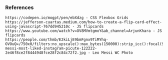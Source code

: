 ### References
    https://codepen.io/mogpt/pen/ebXdzg - CSS Flexbox Grids
    https://jefferson-cuartas.medium.com/how-to-create-a-flip-card-effect-using-javascript-767dd945210c - JS flipcards
    https://www.youtube.com/watch?v=OV8MVmtgmoY&ab_channel=ArjunKhara - JS flipcards
    https://people.com/thmb/E2kiLjE9bmFgnx9TiMYhq-OVOuQ=/750x0/filters:no_upscale():max_bytes(150000):strip_icc():focal(999x438:1001x440):format(webp)/lionel-messi-most-liked-instagram-picute-122222-2e46f8ce2f8444948fce28f2c84c72f2.jpg - Leo Messi WC Photo
    
